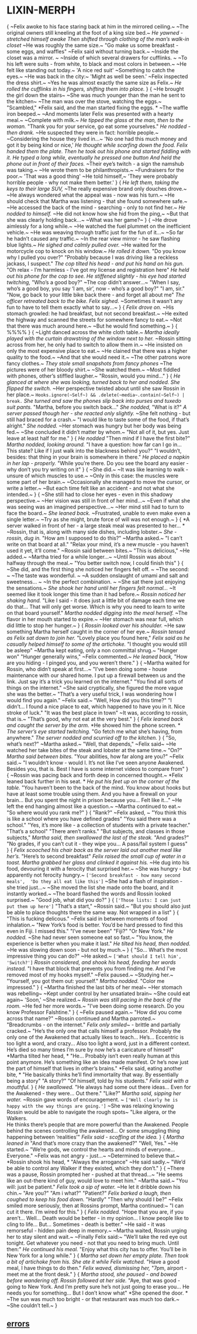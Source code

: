 # LIXIN-MERPH
{
~Felix awoke to his face staring back at him in the mirrored ceiling.~
~The original owners still kneeling at the foot of a king size bed.~
*He yawned - stretched himself awake*
*Then shifted through clothing of the man’s walk-in closet*
~He was roughly the same size.~
"Go make us some breakfast - some eggs, and waffles"
~Felix said without turning back.~
~Inside the closet was a mirror. ~
~Inside of which several drawers for cufflinks. ~
~To his left were suits - from white, to black and most colors in between.~
~He felt like standing out today.~
'A nice red suit'
~Something to catch the eyes.~
~He was back in the city:~
'Might as well be seen.'
~Felix inspected the dress shirt.~
~Yes he was almost exactly the same size as Felix.~
*He rolled the cufflinks in his fingers, shifting them into place.*
}
{
~He brought the girl down the stairs~
~She was much younger than the man he sent to the kitchen~
~The man was over the stove, watching the eggs.~
"Scambled,"
*Felix said, and the man started fixing the eggs. *
~The waffle iron beeped.~
~And moments later Felix was presented with a hearty meal.~
~Complete with milk.~
*He tipped the glass at the man, then to the woman.*
"Thank you for your service, go eat some yourselves."
*He nodded - then drank.*
~He suspected they were in fact: horrible people.~
~Considering the house they lived in...~
'No one had this much money and got it by being kind or nice,'
*He thought while scarfing down the food.*
*Felix handed them the plate.*
*Then he took out his phone and started fiddling with it.*
*He typed a long while, eventually he pressed one button*
*And held the phone out in front of their faces.*
~Their eye’s twitch - a sign the namshub was taking.~
~He wrote them to be philanthropists.~
~Fundraisers for the poor.~
'That was a good thing'
~He told himself,~
'They were probably horrible people - why not make them better.'
}
{
*He left them, taking the keys to their large SUV,*
~The really expensive brand only douches drove.~
~He always wondered what the appeal was - now was his turn.~
~He should check that Martha was listening - that she found somewhere safe.~
~He accessed the back of the mind - searching - only to not find her.~
*He nodded to himself.*
~He did not know how she hid from the ping,~
~But that she was clearly holding back...~
~What was her game?~
}
{
~He drove aimlessly for a long while.~
~He watched the fuel plummet on the inefficient vehicle.~
~He was weaving through traffic just for the fun of it...~
~So far he hadn’t caused any traffic.~
~In the rear view mirror - he saw flashing blue lights.~
*He sighed and calmly pulled over.*
~He waited for the motorcycle cop to knock on his window.~
*He rolled it down.*
"Do you know why I pulled you over?"
"Probably because I was driving like a reckless jackass, I suspect."
*The cop tilted his head - and put his hand on his gun.*
"Oh relax - I’m harmless - I’ve got my license and registration here"
*He held out his phone for the cop to see.*
*He stiffened slightly - his eye had started twitching,*
"Who’s a good boy?"
~The cop didn’t answer...~
"When I say, who’s a good boy, you say ‘I am, sir’, now - who’s a good boy?"
"I am, sir."
"Now, go back to your little bike back there - and forget all about me"
*The officer retreated back to the bike.*
*Felix sighed.*
~Sometimes it wasn’t any fun to have to tell them exactly what to say...~
}
{
*Felix drove on.*
~His stomach growled: he had breakfast, but not second breakfast.~
~He exited the highway and scanned the streets for somewhere fancy to eat.~
~Not that there was much around here.~
~But he would find something.~
}
{
%%%%
}
{
~Light danced across the white cloth table.~
*Martha ideally played with the curtain drawstring of the window next to her.*
~Rossin sitting across from her, he only had to switch to allow them in.~
~He insisted on only the most expensive place to eat.~
~He clained that there was a higher quality to the food.~
~And that she would need it.~
~The other patrons wore fancy clothes.~
*They stole small snapshots from fancy phones*
~The pictures were of her bloody shirt.~
~She watched them.~
~Most fiddled with phones, other’s stiffled laugher.~
"Rossin, would you mind..."
}
{
*He glanced at where she was looking, turned back to her and nodded.*
*She flipped the switch.*
~Her perspective twisted about until she saw Rossin in her place.~
`Hooks.ignore(~Self~) && .delete(~media~.contain(~Self~) | break.`
*She turned and saw the phones slip back into purses and tuxedo suit pants.*
"Martha, before you switch back..."
*She nodded,*
"What is it?"
*A server passed though her - she reacted only slightly.*
~She felt nothing - but still had braced for a crash.~
"I would like to taste some of the food, if that’s alright."
*She nodded.*
~Her stomach was hungry but her body was being fed.~
~She concluded it didn’t matter by whom.~
"Not all of it, but yes.
Just leave at least half for me."
}
{
*He nodded*
"Then mind if I have the first bite?"
*Martha nodded, looking around.*
"I have a question: how far can I go in...
This state?
Like if I just walk into the blackness behind you?"
"I wouldn’t, besides: that thing in your brain is somewhere in there."
*He placed a napkin in her lap - properly.*
"While you’re there.
Do you see the board any easier - why don’t you try writing on it"
}
{
~She did.~
~It was like learning to walk - unsure of which muscles to use.~
~Only in this case: the muscles were some part of her brain.~
~Occasionally she managed to move the cursor, or write a letter.~
~But each time felt like an accident - and not what she intended.~
}
{
~She still had to close her eyes - even in this shadowy perspective.~
~Her vision was still in front of her mind...~
~Even if what she was seeing was an imagined perspective...~
~Her mind still had to turn to face the board.~
*She leaned back.*
~Frustrated, unable to even make even a single letter.~
~Try as she might, brute force of will was not enough.~
}
{
*A server walked in front of her - a large steak meal was presented to her... *
~Rossin, that is, along with many side dishes, including lobster.~
*She - rossin, dug in.*
"How am I supposed to do this?"
~Martha asked.~
"I can’t write on that board at all."
"Relax your mind, it’s a new muscle - you haven’t used it yet, it’ll come."
~Rossin said between bites.~
"This is delicious,"
~He added.~
~Martha tried for a while longer...~
~Until Rossin was about halfway through the meal.~
"You better switch now, I could finish this"
}
{
~She did, and the first thing she noticed her fingers felt off. ~
~The second: ~
~The taste was wonderful. ~
~A sudden onslaught of umami and salt and sweetness... ~
~In the perfect combination. ~
~She sat there just enjoying the sensations.~
*She shook her hand until her fingers felt normal...*
~It seemed like it took longer this time than it had before.~
*Rossin noticed her shaking hand.*
"Like I said - it does just a little bit of damage each time we do that...
That will only get worse. 
Which is why you need to learn to write on that board yourself."
*Martha nodded digging into the meal herself.*
~The flavor in her mouth started to expire.~
~Her stomach was near full, which did little to stop her hunger.~
}
{
*Rossin looked over his shoulder.*
~He saw something Martha herself caught in the corner of her eye.~
*Rossin tensed as Felix sat down to join her.*
"Lovely place you found here,"
*Felix said as he casually helped himself to some of the artichoke.*
"I thought you would still be asleep"
~Martha kept eating, only a non committal shrug.~
"Hunger won"
"Hunger generally wins,"
~Felix commented.~
*He leaned back,*
"How are you hiding - I pinged you, and you weren’t there."
}
{
~Martha waited for Rossin, who didn’t speak at first...~
"I’ve been doing some - house maintenance with our shared home. 
I put up a firewall between us and the link.
Just say it’s a trick you learned on the internet."
"You find all sorts of things on the internet."
~She said cryptically, she figured the more vague she was the better.~
"That’s a very useful trick, I was wondering how I would find you again."
~Felix said.~
"Well, How did you this time?"
"I didn’t...
I found a nice place to eat, which happened to have you in it. 
Nice stroke of luck."
"It was the best place in town"
~It was, according to rossin, that is.~
"That’s good, why not eat at the very best."
}
{
*Felix leaned back and caught the server by the arm.*
*He showed him the phone screen. *
*The server’s eye started twitching.*
"Go fetch me what she’s having, from anywhere."
*The server nodded and scurried off to the kitchen.*
}
{
"So, what’s next?"
~Martha asked.~
"Well, that depends,"
~Felix said~
~He watched her take bites of the steak and lobster at the same time.~
"On?"
*Martha said between bites.*
"Your abilities, how far along are you?"
~Felix said.~
"I wouldn’t know - would I.
It’s not like I’ve seen anyone Awakened.
Besides you, that is.
Best I have is some internet videos to compare from"
}
{
~Rossin was pacing back and forth deep in concerned thought.~
*Felix leaned back further in his seat. *
*He put his feet up on the corner of the table.*
"You haven’t been to the back of the mind. 
You know about hooks but have at least some trouble using them. 
And you have a firewall on your brain...
But you spent the night in prison because you...
Felt like it..."
~He left the end hanging almost like a question.~
~Martha continued to eat.~
"So where would you rank me?"
}
{
"Rank?"
~Felix asked, ~
"You think this is like a school where you have defined grades"
"You said there was a school."
"Yes, it’s more like - a collection of students with a private teacher."
"That’s a school"
"There aren’t ranks."
"But subjects, and classes in those subjects,"
*Martha said, then swallowed the last of the steak.*
"And grades?"
"No grades, if you can’t cut it - they wipe you...
A pass/fail system I guess"
}
{
*Felix scooched his chair back as the server laid out another meal like her’s.*
"Here’s to second breakfast"
*Felix raised the small cup of water in a toast.*
*Martha grabbed her glass and clinked it against his.*
~He dug into his food, devouring it with a ferocity that surprised her.~
~She was hungry - but apparently not ferocity hungry.~
`['Second breakfast - how many second meals', 
'Do they all eat like this']`
~She had a flash of inspiration - she tried just...~
~She moved the list she made onto the board, and it instantly worked.~
~The board flashed the words and Rossin looked surprised.~
"Good job, what did you do?"
}
{
`['Those lists: I can just put them up here']`
"That’s a start,"
~Rossin said.~
"But you should also just be able to place thoughts there the same way. 
Not wrapped in a list"
}
{
"This is fucking delicous."
~Felix said in between moments of food inhalation.~
"New York’s food is better.
You’d be hard pressed to find this even in Fiji. 
I missed this."
"I’ve never been"
"Fiji?"
"Or New York."
*He nodded.*
~She had never seen someone eat so fast.~
"You know, the experience is better when you make it last."
*He tilted his head, then nodded.*
~He was slowing down soon - but not by much.~
}
{
"So...
What’s the most impressive thing you can do?"
~He asked.~
`['What should I tell him',
'Switch?']`
*Rossin considered, and shook his head, feeding her words instead.*
"I have that block that prevents you from finding me. 
And I’ve removed most of my hooks myself."
~Felix paused.~
~Studying her.~
"Yourself, you got them out: yourself."
*Martha nodded.*
"Color me impressed."
}
{
~Martha finished the last bits of her meal~
~Her stomach was rebelling~
~Kept under control by her unsatiated brain~
~She could eat again~
'Soon,'
~She realized.~
*Rossin was still pacing in the back of the room.*
~He fed her more words.~
"I’ve been doing some research.
 Do you know Professor Falshtine."
}
{
~Felix paused again.~
"How did you come across that name?"
~Rossin continued and Martha parroted.~
"Breadcrumbs - on the internet."
*Felix only smiled*~ - brittle and partially cracked.~
"He’s the only one that calls himself a professor. 
Probably the only one of the Awakened that actually likes to teach...
He’s...
Eccentric is too light a word, and crazy...
Also too light a word, just in a different context.
He’s died so many times I’m sure by now he’s a caricature of himself"
*Martha tilted her head, *
"He...
Probably isn’t even really human at this point anymore. 
He’s something like an idea made manifest. 
Or he’s now just the part of himself that lives in other’s brains."
*Felix said, eating another bite, *
"He basically thinks he’ll find immortality that way. 
By essentially being a story"
"A story?"
"Of himself, told by his students."
*Felix said with a mouthful.*
}
{
*He swallowed.*
"He always had some out there ideas...
Even for the Awakened - they were...
Out there."
"Like?"
*Martha said, sipping her water.*
~Rossin gave words of encouragement. ~
`['Well clearly he is happy with the way things are going.']`
~She was relaxing knowing Rossin would be able to navigate the rough spots~
"Like algera, or the Walkers.  
He thinks there’s people that are more powerful than the Awakened. 
People behind the scenes controlling the awakened... 
Or some smuggling thing happening between ‘realities’"
*Felix said - scoffing at the idea.*
}
{
*Martha leaned in*
"And that’s more crazy than the awakened?"
"Well, Yes."
~He started.~
"We’re gods, we control the hearts and minds of everyone...
Everyone."
~Felix was not angry - just...~
~Determined to believe that.~
*Rossin shook his head, *
"Always the arrogance"
~He said sadly.~
"We’d be able to control any Walker if they existed, which they don’t."
}
{
~There was a pause, Rossin prompted her - pushed at that thread...~
"He seems like an out-there kind of guy, would love to meet him."
~Martha said.~
"You will: just be patient."
*Felix took a sip of water.*
~He let it dribble down his chin.~
"Are you?"
"Am i what?"
"Patient?"
*Felix barked a laugh, then coughed to keep his food down.*
"Hardly"
"Then why should I be?"
~Felix smiled more seriously, then at Rossins prompt, Martha continued:~
"I can cut it there.
I’m wired for this."
}
{
*Felix nodded.*
"Hope that you are, if you aren’t...
Well...
Death would be better - in my opinion...
I know people like to cling to life...
But...
Sometimes - death is better."
~He said - it was remorseful - hidden pain deep in memory.~
~Martha waited, Rossin urging her to stay silent and wait.~
~Finally Felix said:~
"We’ll take the red eye out tonight. 
Get whatever you need - not that you need to bring much. 
Until then:"
*He continued his meal.*
"Enjoy what this city has to offer. 
You’ll be in New York for a long while."
}
{
*Martha set down her empty plate.*
*Then took a bit of artichoke from his.*
*She ate it while Felix watched.*
"Have a good meal, I have things to do then."
*Felix waved, dismissing her,*
"7pm, airport - meet me at the front desk."
}
{
*Martha stood, she paused - and bowed before wandering off.*
*Rossin followed at her side.*
"Aye, that was good - going to New York. 
And I’m pretty sure he’s not just going to erase you...
He needs you for something...
But I don’t know what"
*She opened the door. *
~The sun was much too bright - or that restaurant was much too dark.~
~She couldn’t tell.~
}
## [errors](errors.md)
